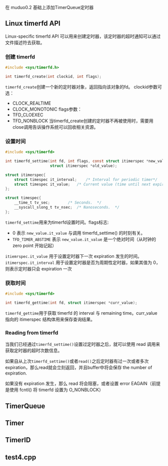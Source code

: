 在 muduo0.2 基础上添加TimerQueue定时器

## Linux timerfd API
Linux-specific timerfd API 可以用来创建定时器，该定时器的超时通知可以通过文件描述符去获取。
### 创建 timerfd
```c
#include <sys/timerfd.h>

int timerfd_create(int clockid, int flags);
```
`timerfd_create`创建一个新的定时器对象，返回指向该对象的fd。
clockid参数可选：
* CLOCK_REALTIME 
* CLOCK_MONOTONIC
flags参数：
* TFD_CLOEXEC 
* TFD_NONBLOCK
当timerfd_create创建的定时器不再被使用时，需要用close调用告诉操作系统可以回收相关资源。
### 设置时间
```c
#include <sys/timerfd>

int timerfd_settime(int fd, int flags, const struct itimerspec *new_value, 
                    struct itimerspec *old_value);

struct itimerspec{
    struct timespec it_interval;    /* Interval for periodic timer*/
    struct timespec it_value;   /* Current value (time until next expiration) */
};

struct timespec{
    __time_t tv_sec;		/* Seconds.  */
    __syscall_slong_t tv_nsec;	/* Nanoseconds.  */
};
```
`timerfd_settime`用来为timerfd设置时间。flags标志:
* 0 表示 `new_value.it_value` 与调用 timerfd_settime() 的时刻有关。
* `TFD_TIMER_ABSTIME` 表示 `new_value.it_value` 是一个绝对时间（从时钟的 zero point 开始记起）

`itiemrspec.it_value` 用于设置定时器下一次 expiration 发生的时间。
`itimerspec.it_interval` 用于设置定时器是否为周期性定时器，如果其值为 0，则表示定时器只会 expiration 一次

### 获取时间

```c
#include <sys/timerfd>

int timerfd_gettime(int fd, struct itimerspec *curr_value);
```
`timerfd_gettime`用于获取 timerfd 的 interval 与 remaining time。curr_value 指向的 itimerspec 结构体用来保存查询结果。

### Reading from timerfd

当我们已经通过`timerfd_settime()`设置过定时器之后，就可以使用 read 调用来获取定时器的超时次数信息。

如果自从上次`timerfd_settime()`或者`read()`之后定时器有过一次或者多次 expiration，那么read就会立刻返回，并且buffer中将会保存 the number of expiration.

如果没有 expiration 发生，那么 read 将会阻塞，或者设置 error EAGAIN（前提是使用 fcntl() 将 timerfd 设置为 O_NONBLOCK）

## TimerQueue
## Timer
## TimerID
## test4.cpp
